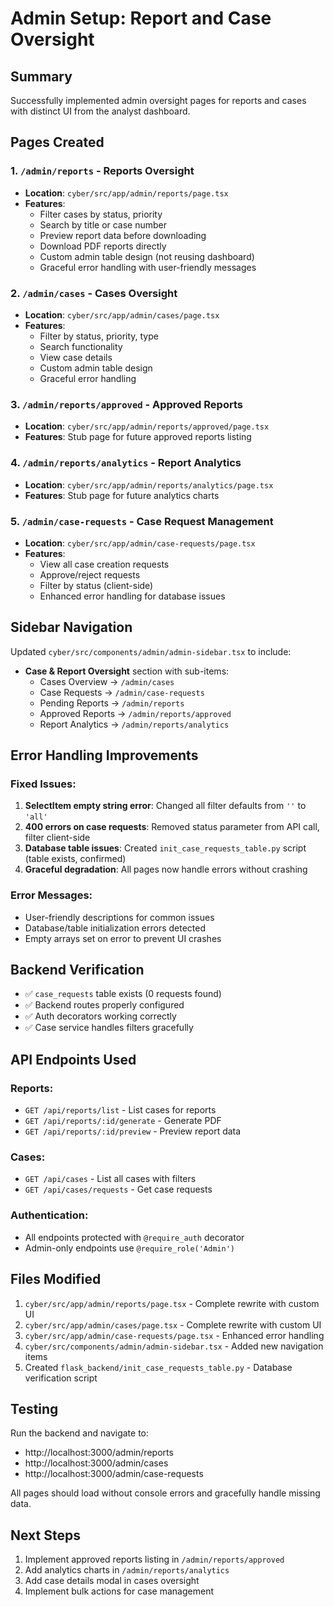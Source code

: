 # Admin Setup: Report and Case Oversight

## Summary

Successfully implemented admin oversight pages for reports and cases with distinct UI from the analyst dashboard.

## Pages Created

### 1. `/admin/reports` - Reports Oversight
- **Location**: `cyber/src/app/admin/reports/page.tsx`
- **Features**:
  - Filter cases by status, priority
  - Search by title or case number
  - Preview report data before downloading
  - Download PDF reports directly
  - Custom admin table design (not reusing dashboard)
  - Graceful error handling with user-friendly messages

### 2. `/admin/cases` - Cases Oversight
- **Location**: `cyber/src/app/admin/cases/page.tsx`
- **Features**:
  - Filter by status, priority, type
  - Search functionality
  - View case details
  - Custom admin table design
  - Graceful error handling

### 3. `/admin/reports/approved` - Approved Reports
- **Location**: `cyber/src/app/admin/reports/approved/page.tsx`
- **Features**: Stub page for future approved reports listing

### 4. `/admin/reports/analytics` - Report Analytics
- **Location**: `cyber/src/app/admin/reports/analytics/page.tsx`
- **Features**: Stub page for future analytics charts

### 5. `/admin/case-requests` - Case Request Management
- **Location**: `cyber/src/app/admin/case-requests/page.tsx`
- **Features**:
  - View all case creation requests
  - Approve/reject requests
  - Filter by status (client-side)
  - Enhanced error handling for database issues

## Sidebar Navigation

Updated `cyber/src/components/admin/admin-sidebar.tsx` to include:
- **Case & Report Oversight** section with sub-items:
  - Cases Overview → `/admin/cases`
  - Case Requests → `/admin/case-requests`
  - Pending Reports → `/admin/reports`
  - Approved Reports → `/admin/reports/approved`
  - Report Analytics → `/admin/reports/analytics`

## Error Handling Improvements

### Fixed Issues:
1. **SelectItem empty string error**: Changed all filter defaults from `''` to `'all'`
2. **400 errors on case requests**: Removed status parameter from API call, filter client-side
3. **Database table issues**: Created `init_case_requests_table.py` script (table exists, confirmed)
4. **Graceful degradation**: All pages now handle errors without crashing

### Error Messages:
- User-friendly descriptions for common issues
- Database/table initialization errors detected
- Empty arrays set on error to prevent UI crashes

## Backend Verification

- ✅ `case_requests` table exists (0 requests found)
- ✅ Backend routes properly configured
- ✅ Auth decorators working correctly
- ✅ Case service handles filters gracefully

## API Endpoints Used

### Reports:
- `GET /api/reports/list` - List cases for reports
- `GET /api/reports/:id/generate` - Generate PDF
- `GET /api/reports/:id/preview` - Preview report data

### Cases:
- `GET /api/cases` - List all cases with filters
- `GET /api/cases/requests` - Get case requests

### Authentication:
- All endpoints protected with `@require_auth` decorator
- Admin-only endpoints use `@require_role('Admin')`

## Files Modified

1. `cyber/src/app/admin/reports/page.tsx` - Complete rewrite with custom UI
2. `cyber/src/app/admin/cases/page.tsx` - Complete rewrite with custom UI
3. `cyber/src/app/admin/case-requests/page.tsx` - Enhanced error handling
4. `cyber/src/components/admin/admin-sidebar.tsx` - Added new navigation items
5. Created `flask_backend/init_case_requests_table.py` - Database verification script

## Testing

Run the backend and navigate to:
- http://localhost:3000/admin/reports
- http://localhost:3000/admin/cases
- http://localhost:3000/admin/case-requests

All pages should load without console errors and gracefully handle missing data.

## Next Steps

1. Implement approved reports listing in `/admin/reports/approved`
2. Add analytics charts in `/admin/reports/analytics`
3. Add case details modal in cases oversight
4. Implement bulk actions for case management

